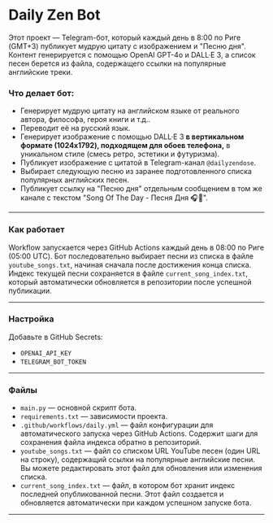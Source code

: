 # Daily Zen Bot

Этот проект — Telegram-бот, который каждый день в 8:00 по Риге (GMT+3) публикует мудрую цитату с изображением и "Песню дня". Контент генерируется с помощью OpenAI GPT-4o и DALL·E 3, а список песен берется из файла, содержащего ссылки на популярные английские треки.

### Что делает бот:
- Генерирует мудрую цитату на английском языке от реального автора, философа, героя книги и т.д..
- Переводит её на русский язык.
- Генерирует изображение с помощью DALL·E 3 **в вертикальном формате (1024x1792), подходящем для обоев телефона,** в уникальном стиле (смесь ретро, эстетики и футуризма).
- Публикует изображение с цитатой в Telegram-канал `@dailyzendose`.
- Выбирает следующую песню из заранее подготовленного списка популярных английских песен.
- Публикует ссылку на "Песню дня" отдельным сообщением в том же канале с текстом "Song Of The Day - Песня Дня 🎧🌟".

---

### Как работает

Workflow запускается через GitHub Actions каждый день в 08:00 по Риге (05:00 UTC).
Бот последовательно выбирает песни из списка в файле `youtube_songs.txt`, начиная сначала после достижения конца списка. Индекс текущей песни сохраняется в файле `current_song_index.txt`, который автоматически обновляется в репозитории после успешной публикации.

---

### Настройка

Добавьте в GitHub Secrets:

- `OPENAI_API_KEY`
- `TELEGRAM_BOT_TOKEN`

---

### Файлы

- `main.py` — основной скрипт бота.
- `requirements.txt` — зависимости проекта.
- `.github/workflows/daily.yml` — файл конфигурации для автоматического запуска через GitHub Actions. Содержит шаги для сохранения файла индекса обратно в репозиторий.
- `youtube_songs.txt` — файл со списком URL YouTube песен (один URL на строку), содержащий ссылки на популярные английские песни. Вы можете редактировать этот файл для обновления или изменения списка.
- `current_song_index.txt` — файл, в котором бот хранит индекс последней опубликованной песни. Этот файл создается и обновляется автоматически при каждом успешном запуске бота.

---
